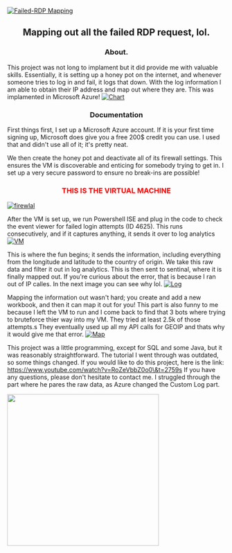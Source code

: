 <a href="https://ibb.co/8Mh5gzy" align="center"><img src="https://i.ibb.co/9nMTHwx/banner-2.png" alt="Failed-RDP Mapping" border="0"></a>

<h2 align="center">Mapping out all the failed RDP request, lol.</h2>

<h3 align="center"> About.</h3>

This project was not long to implament but it did provide me with valuable skills. Essentially, it is setting up a honey pot on the internet, and whenever someone tries to log in and fail, it logs that down. With the log information I am able to obtain their IP address and map out where they are. This was implamented in Microsoft Azure!
<a href="https://ibb.co/SJZZDwM"><img src="https://i.ibb.co/BwYYH2Q/Chart.png" alt="Chart" border="0"></a>

<h3 align="center">Documentation</h3>

First things first, I set up a Microsoft Azure account. If it is your first time signing up, Microsoft does give you a free 200$ credit you can use. I used that and didn't use all of it; it's pretty neat.

We then create the honey pot and deactivate all of its firewall settings. This ensures the VM is discoverable and enticing for somebody trying to get in. I set up a very secure password to ensure no break-ins are possible!
<h3 align="center" style="color: red" > THIS IS THE VIRTUAL MACHINE </h3>
<a href="https://ibb.co/By0cbd0"><img src="https://i.ibb.co/JvDmV0D/firewlal.png" alt="firewlal" border="0"></a>

After the VM is set up, we run Powershell ISE and plug in the code to check the event viewer for failed login attempts (ID 4625). This runs consecutively, and if it captures anything, it sends it over to log analytics
<a href="https://ibb.co/RH2z95y"><img src="https://i.ibb.co/Hg7nVJd/VM.png" alt="VM" border="0"></a>

This is where the fun begins; it sends the information, including everything from the longitude and latitude to the country of origin. We take this raw data and filter it out in log analytics. This is then sent to sentinal, where it is finally mapped out. If you're curious about the error, that is because I ran out of IP calles. In the next image you can see why lol.
<a href="https://ibb.co/wWTsPnt"><img src="https://i.ibb.co/J7NQGYZ/Log.jpg" alt="Log" border="0"></a>

Mapping the information out wasn't hard; you create and add a new workbook, and then it can map it out for you! This part is also funny to me because I left the VM to run and I come back to find that 3 bots where trying to bruteforce thier way into my VM. They tried at least 2.5k of those attempts.s They eventually used up all my API calls for GEOIP and thats why it would give me that error.
<a href="https://ibb.co/GWTVqNv"><img src="https://i.ibb.co/Htdrj3D/Map.jpg" alt="Map" border="0"></a>

This project was a little programming, except for SQL and some Java, but it was reasonably straightforward. The tutorial I went through was outdated, so some things changed. If you would like to do this project, here is the link: https://www.youtube.com/watch?v=RoZeVbbZ0o0\&t=2759s
 If you have any questions, please don't hesitate to contact me. I struggled through the part where he pares the raw data, as Azure changed the Custom Log part.

<img src="https://media.giphy.com/media/oobNzX5ICcRZC/giphy.gif?cid=ecf05e47ggfln5y0qhz7h3do3ybue8n73amijws5ra2pob31\&ep=v1\_gifs\_search\&rid=giphy.gif\&ct=g
" width="350" align="center">
